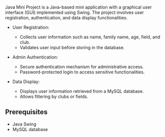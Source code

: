 
Java Mini Project is a Java-based mini application with a graphical user interface (GUI) implemented using Swing. The project involves user registration, authentication, and data display functionalities.


- User Registration:
  - Collects user information such as name, family name, age, field, and club.
  - Validates user input before storing in the database.

- Admin Authentication:
  - Secure authentication mechanism for administrative access.
  - Password-protected login to access sensitive functionalities.

- Data Display:
  - Displays user information retrieved from a MySQL database.
  - Allows filtering by clubs or fields.

## Prerequisites

- Java Swing
- MySQL database 

